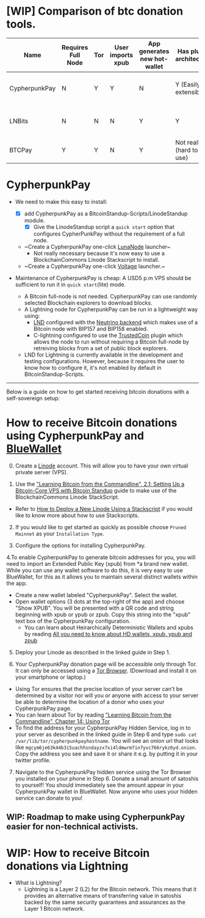 
# [WIP] Comparison of btc donation tools.

| Name                  | Requires Full Node    | Tor   | User imports xpub | App generates new hot-wallet      | Has plugin architecture       | BTC (L1) | Lightning (L2)     | Ease of installation                                |
|-----------------------|-----------------------|-------|-------------------|-----------------------------------|-------------------------------|----------|--------------------|-----------------------------------------------------|
| CypherpunkPay         | N                     | Y     |   Y                 |  N                               | Y (Easily extensible.)       |  Y       | Y but requires configuration. | Easy (Using [BitcoinStandup-Scripts for Linode]())                                 |
| LNBits                | N                     | N     |   N                 |  Y                               | Y                            |  N       | Y                  | Easy (1 hosted service can have multiple users.)    |
| BTCPay                | Y                     | Y     |   N                 |  Y                               | Not really (hard to use)     |  Y       | Y                  | Easy (LunaNode launcher)                            |



# CypherpunkPay

- We need to make this easy to install: 
    - [x] add CypherpunkPay as a BitcoinStandup-Scripts/LinodeStandup module.
        - [x] Give the LinodeStandup script a `quick start` option that configures CypherPunkPay without the requirement of a full node.
    - ~Create a CypherpunkPay one-click [LunaNode](https://www.lunanode.com/) launcher~
        - Not really necessary because it's now easy to use a BlockchainCommons Linode Stackscript to install.
    - ~Create a CypherpunkPay one-click [Voltage](https://voltage.cloud/) launcher.~

- Maintenance of CypherpunkPay is cheap: A USD5 p.m VPS should be sufficient to run it in `quick start`(lite) mode. 
    - A Bitcoin full-node is not needed. CypherpunkPay can use randomly selected Blockchain explorers to download blocks.
    - A Lightning node for CypherpunkPay can be run in a lightweight way using:
        - [LND](https://github.com/lightningnetwork/lnd/blob/master/docs/INSTALL.md#using-neutrino) configured with the [Neutrino backend](https://github.com/lightningnetwork/lnd/blob/master/docs/INSTALL.md#using-neutrino) which makes use of a Bitcoin node with BIP157 and BIP158 enabled.
        - C-lightning configured to use the [TrustedCoin](https://github.com/fiatjaf/trustedcoin)  plugin which allows the node to run without requiring a Bitcoin full-node by retreiving blocks from a set of public block explorers. 
    - LND for Lightning is currently available in the development and testing configurations. However, because it requires the user to know how to configure it, it's not enabled by default in BitcoinStandup-Scripts.

---

Below is a guide on how to get started receiving bitcoin donations with a self-sovereign setup:

# How to receive Bitcoin donations using CypherpunkPay and [BlueWallet](https://bluewallet.io/)

0. Create a [Linode](linode.com) account. This will allow you to have your own virtual private server (VPS).

1. Use the ["Learning Bitcoin from the Commandline", 2.1: Setting Up a Bitcoin-Core VPS with Bitcoin Standup](https://github.com/BlockchainCommons/Learning-Bitcoin-from-the-Command-Line/blob/master/02_1_Setting_Up_a_Bitcoin-Core_VPS_with_StackScript.md) guide to make use of the BlockchainCommons Linode StackScript.
- Refer to [How to Deploy a New Linode Using a Stackscript](https://www.linode.com/docs/guides/how-to-deploy-a-new-linode-using-a-stackscript/) if you would like to know more about how to use Stackscripts.

2. If you would like to get started as quickly as possible choose `Pruned Mainnet` as your `Installation Type`.

3. Configure the options for installing CypherpunkPay. 

4.To enable CypherpunkPay to generate bitcoin addresses for you, you will need to import an Extended Public Key (xpub) from *a brand new wallet. While you can use any wallet software to do this, it is very easy to use BlueWallet, for this as it allows you to maintain several distinct wallets within the app.
- Create a new wallet labeled "CypherpunkPay". Select the wallet.
- Open wallet options (3 dots at the top-right of the app) and choose "Show XPUB". You will be presented with a QR code and string beginning with xpub or ypub or zpub. Copy this string into the "xpub" text box of the CypherpunkPay configuration. 
    - You can learn about Heirarchically Deterministic Wallets and xpubs by reading [All you need to know about HD wallets, xpub, ypub and zpub](https://medium.com/cryptoapis/all-you-need-to-know-about-hd-wallets-xpub-ypub-and-zpub-f6601f1bce35)

5. Deploy your Linode as described in the linked guide in Step 1.

6. Your CypherpunkPay donation page will be accessible only through Tor. It can only be accessed using a [Tor Browser](https://www.torproject.org/download/). (Download and install it on your smartphone or laptop.)
- Using Tor ensures that the precise location of your server can't be determined by a visitor nor will you or anyone with access to your server be able to determine the location of a donor who uses your CypherpunkPay page. 
- You can learn about Tor by reading ["Learning Bitcoin from the Commandline", Chapter 14: Using Tor](https://github.com/BlockchainCommons/Learning-Bitcoin-from-the-Command-Line/blob/master/14_0_Using_Tor.md) 
- To find the address for your CypherpunkPay Hidden Service, log in to your server as described in the linked guide in Step 6 and type `sudo cat /var/lib/tor/cypherpunkpayhostname`. You will see an onion url that looks like `mgcym6je63k44b3i5uachhsndayzx7xi4ldmwrm7in7yvc766rykz6yd.onion`. Copy the address you see and save it or share it e.g. by putting it in your twitter profile.

7. Navigate to the CypherpunkPay hidden service using the Tor Browser you installed on your phone in Step 6. Donate a small amount of satoshis to yourself! You should immediately see the amount appear in your CypherpunkPay wallet in BlueWallet. Now anyone who uses your hidden service can donate to you!

## **WIP**: Roadmap to make using CypherpunkPay easier for non-technical activists.


# **WIP**: How to receive Bitcoin donations via Lightning

- What is Lightning?
    - Lightning is a Layer 2 (L2) for the Bitcoin network. This means that it provides an alternative means of transferring value in satoshis backed by the same security guarantees and assurances as the Layer 1 Bitcoin network.
